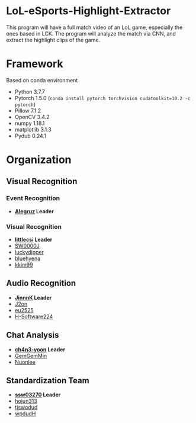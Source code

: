 # LoL-eSports-Highlight-Extractor
This program will have a full match video of an LoL game, especially the ones based in LCK. The program will analyze the match via CNN, and extract the highlight clips of the game.

# Framework
Based on conda environment
* Python 3.7.7
* Pytorch 1.5.0 (`conda install pytorch torchvision cudatoolkit=10.2 -c pytorch`)
* Pillow 7.1.2
* OpenCV 3.4.2
* numpy 1.18.1
* matplotlib 3.1.3
* Pydub 0.24.1

# Organization
## Visual Recognition
### Event Recognition
* **[Alegruz](https://github.com/Alegruz) Leader**

### Visual Recognition
* **[littlecsi](https://github.com/littlecsi) Leader**
* [SW0000J](https://github.com/SW0000J)
* [luckydipper](https://github.com/luckydipper)
* [bluehyena](https://github.com/bluehyena)
* [kkim99](https://github.com/kkim99)

## Audio Recognition
* **[JinnnK](https://github.com/JinnnK) Leader**
* [J2on](https://github.com/J2on)
* [eu2525](https://github.com/eu2525)
* [H-Software224](https://github.com/H-Software224)

## Chat Analysis
* **[ch4n3-yoon](https://github.com/ch4n3-yoon) Leader**
* [GemGemMin](https://github.com/GemGemMin)
* [Nuonlee](https://github.com/Nuonlee)

## Standardization Team
* **[ssw03270](https://github.com/ssw03270) Leader**
* [hojun313](https://github.com/hojun313)
* [tjswodud](https://github.com/tjswodud)
* [wpdudH](https://github.com/wpdudH)
